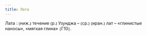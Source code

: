 ```yaml
---
title: Лата
---
```


Лата
: ⦅ниж.⦆ течение ⦅р.⦆ Узунджа – ⦅ср.⦆ ⦅иран.⦆ лат – «глинистые наносы», «мягкая глина» ⦃Г10⦄.
